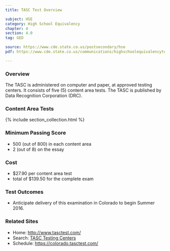 ```yaml
---
title: TASC Test Overview

subject: HSE
category: High School Equivalency
chapter: 4
section: 4.0
tag: GED

source: https://www.cde.state.co.us/postsecondary/hse
pdf: https://www.cde.state.co.us/communications/highschoolequivalencytestingprogram

---
```

### Overview

The TASC is administered on computer and paper, at approved testing centers. It consists of five (5) content area tests. The TASC is published by Data Recognition Corporation (DRC).

### Content Area Tests

{% include section_collection.html %}

### Minimum Passing Score

  * 500 (out of 800) in each content area
  * 2 (out of 8) on the essay

### Cost

  * $27.90 per content area test
  * total of $139.50 for the complete exam

### Test Outcomes

  * Anticipate delivery of this examination in Colorado to begin Summer 2016.

### Related Sites

- Home: <http://www.tasctest.com/>
- Search: [TASC Testing Centers](https://colorado.tasctest.com/)
- Schedule: <https://colorado.tasctest.com/>
